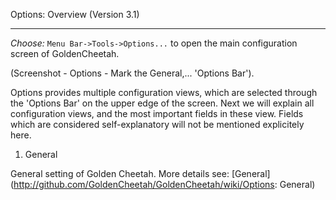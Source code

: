 Options: Overview (Version 3.1)
***

_Choose:_ `Menu Bar->Tools->Options...` to open the main configuration screen of GoldenCheetah.


(Screenshot - Options - Mark the General,... 'Options Bar').

Options provides multiple configuration views, which are selected through the 'Options Bar' on the upper edge of the screen. Next we will explain all configuration views, and the most important fields in these view. Fields which are considered self-explanatory will not be mentioned explicitely here.

1. General

General setting of Golden Cheetah. More details see: [General] (http://github.com/GoldenCheetah/GoldenCheetah/wiki/Options: General)

